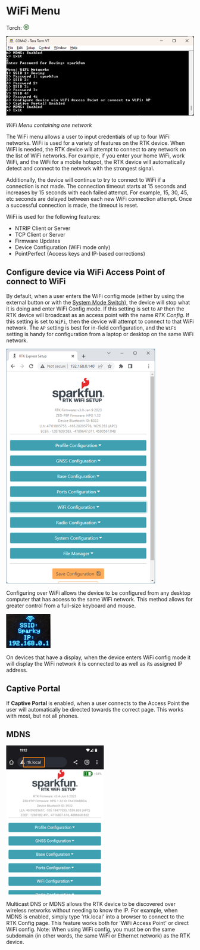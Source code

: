# WiFi Menu

Torch: ![Feature Supported](img/Icons/GreenDot.png) 

![WiFi Network Entry](<img/Terminal/SparkFun RTK Everywhere - WiFi Menu.png>)

*WiFi Menu containing one network*

The WiFi menu allows a user to input credentials of up to four WiFi networks. WiFi is used for a variety of features on the RTK device. When WiFi is needed, the RTK device will attempt to connect to any network on the list of WiFi networks. For example, if you enter your home WiFi, work WiFi, and the WiFi for a mobile hotspot, the RTK device will automatically detect and connect to the network with the strongest signal.

Additionally, the device will continue to try to connect to WiFi if a connection is not made. The connection timeout starts at 15 seconds and increases by 15 seconds with each failed attempt. For example, 15, 30, 45, etc seconds are delayed between each new WiFi connection attempt. Once a successful connection is made, the timeout is reset.

WiFi is used for the following features:

* NTRIP Client or Server
* TCP Client or Server
* Firmware Updates
* Device Configuration (WiFi mode only)
* PointPerfect (Access keys and IP-based corrections)

## Configure device via WiFi Access Point of connect to WiFi

By default, when a user enters the WiFi config mode (either by using the external button or with the [System Mode Switch](https://docs.sparkfun.com/SparkFun_RTK_Everywhere_Firmware/menu_system/#mode-switch)), the device will stop what it is doing and enter WiFi Config mode. If this setting is set to `AP` then the RTK device will broadcast as an access point with the name *RTK Config*. If this setting is set to `WiFi`, then the device will attempt to connect to that WiFi network. The `AP` setting is best for in-field configuration, and the `WiFi` setting is handy for configuration from a laptop or desktop on the same WiFi network.

![Configuring RTK device over local WiFi](img/WiFi%20Config/SparkFun%20RTK%20AP%20Main%20Page%20over%20Local%20WiFi.png)

Configuring over WiFi allows the device to be configured from any desktop computer that has access to the same WiFi network. This method allows for greater control from a full-size keyboard and mouse.

![RTK display showing local IP and SSID](img/Displays/SparkFun%20RTK%20WiFi%20Config%20IP.png)

On devices that have a display, when the device enters WiFi config mode it will display the WiFi network it is connected to as well as its assigned IP address.

## Captive Portal

If **Captive Portal** is enabled, when a user connects to the Access Point the user will automatically be directed towards the correct page. This works with most, but not all phones.

## MDNS

![Access using rtk.local](<img/WiFi Config/SparkFun RTK WiFi MDNS.png>)

Multicast DNS or MDNS allows the RTK device to be discovered over wireless networks without needing to know the IP. For example, when MDNS is enabled, simply type 'rtk.local' into a browser to connect to the RTK Config page. This feature works both for 'WiFi Access Point' or direct WiFi config. Note: When using WiFi config, you must be on the same subdomain (in other words, the same WiFi or Ethernet network) as the RTK device.
